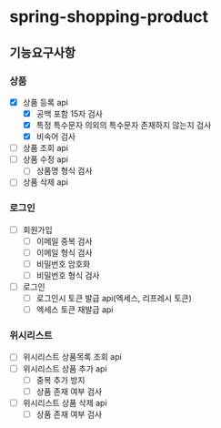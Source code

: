 # spring-shopping-product
## 기능요구사항
### 상품
- [x] 상품 등록 api
  - [x] 공백 포함 15자 검사
  - [x] 특정 특수문자 의외의 특수문자 존재하지 않는지 검사
  - [x] 비속어 검사
- [ ] 상품 조회 api
- [ ] 상품 수정 api
  - [ ] 상품명 형식 검사
- [ ] 상품 삭제 api
### 로그인
- [ ] 회원가입
  - [ ] 이메일 중복 검사
  - [ ] 이메일 형식 검사
  - [ ] 비밀번호 암호화
  - [ ] 비밀번호 형식 검사
- [ ] 로그인
  - [ ] 로그인시 토큰 발급 api(엑세스, 리프레시 토큰)
  - [ ] 엑세스 토큰 재발급 api
### 위시리스트
- [ ] 위시리스트 상품목록 조회 api
- [ ] 위시리스트 상품 추가 api
  - [ ] 중복 추가 방지
  - [ ] 상품 존재 여부 검사
- [ ] 위시리스트 상품 삭제 api
  - [ ] 상품 존재 여부 검사
